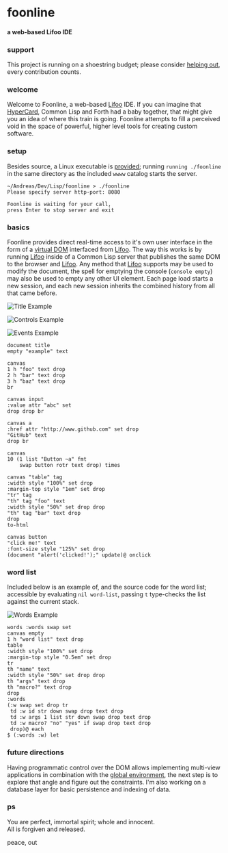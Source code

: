 # foonline
#### a web-based Lifoo IDE

### support
This project is running on a shoestring budget; please consider [helping out](https://www.paypal.me/c4life), every contribution counts.

### welcome
Welcome to Foonline, a web-based [Lifoo](https://github.com/codr4life/lifoo) IDE. If you can imagine that [HyperCard](https://en.wikipedia.org/wiki/HyperCard), Common Lisp and Forth had a baby together, that might give you an idea of where this train is going. Foonline attempts to fill a perceived void in the space of powerful, higher level tools for creating custom software.

### setup
Besides source, a Linux executable is [provided](https://github.com/codr4life/foonline/blob/master/foonline.tar.gz); running ```running ./foonline``` in the same directory as the included ```wwww``` catalog starts the server.

```
~/Andreas/Dev/Lisp/foonline > ./foonline 
Please specify server http-port: 8080

Foonline is waiting for your call,
press Enter to stop server and exit
```

### basics
Foonline provides direct real-time access to it's own user interface in the form of a [virtual DOM](https://github.com/codr4life/vicsydev/blob/master/wrap_up_virtual_dom.md) interfaced from [Lifoo](https://github.com/codr4life/lifoo). The way this works is by running [Lifoo](https://github.com/codr4life/lifoo) inside of a Common Lisp server that publishes the same DOM to the browser and [Lifoo](https://github.com/codr4life/lifoo). Any method that [Lifoo](https://github.com/codr4life/lifoo) supports may be used to modify the document, the spell for emptying the console (```console empty```) may also be used to empty any other UI element. Each page load starts a new session, and each new session inherits the combined history from all that came before.

![Title Example](https://github.com/codr4life/foonline/blob/master/example_title.png)

![Controls Example](https://github.com/codr4life/foonline/blob/master/example_controls.png)

![Events Example](https://github.com/codr4life/foonline/blob/master/example_events.png)

```
document title 
empty "example" text

canvas 
1 h "foo" text drop 
2 h "bar" text drop
3 h "baz" text drop
br

canvas input
:value attr "abc" set
drop drop br

canvas a
:href attr "http://www.github.com" set drop
"GitHub" text
drop br

canvas 
10 (1 list "Button ~a" fmt 
    swap button rotr text drop) times
      
canvas "table" tag
:width style "100%" set drop
:margin-top style "1em" set drop
"tr" tag
"th" tag "foo" text 
:width style "50%" set drop drop
"th" tag "bar" text drop 
drop
to-html

canvas button 
"click me!" text 
:font-size style "125%" set drop
(document "alert('clicked!');" update)@ onclick
```

### word list
Included below is an example of, and the source code for the word list; accessible by evaluating ```nil word-list```, passing ```t``` type-checks the list against the current stack.

![Words Example](https://github.com/codr4life/foonline/blob/master/example_words.png)

```
words :words swap set
canvas empty
1 h "word list" text drop
table
:width style "100%" set drop
:margin-top style "0.5em" set drop
tr
th "name" text
:width style "50%" set drop drop
th "args" text drop 
th "macro?" text drop
drop
:words
(:w swap set drop tr 
 td :w id str down swap drop text drop
 td :w args 1 list str down swap drop text drop
 td :w macro? "no" "yes" if swap drop text drop 
 drop)@ each
$ (:words :w) let
```

### future directions
Having programmatic control over the DOM allows implementing multi-view applications in combination with the [global environment](https://github.com/codr4life/lifoo#environment), the next step is to explore that angle and figure out the constraints. I'm also working on a database layer for basic persistence and indexing of data.

### ps
You are perfect, immortal spirit; whole and innocent.<br/>
All is forgiven and released.

peace, out<br/>
